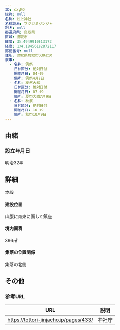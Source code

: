```yaml
---
ID: cxyKO
総称: null
名称: 松上神社
名称読み: マツガミジンジャ
別名: null
都道府県: 鳥取県
区域: 鳥取市
緯度: 35.4949910613172
経度: 134.18456192872117
郵便番号: null
住所: 鳥取県鳥取市大桷210
祭事:
  - 名称: 例祭
    日付区分: 絶対日付
    開催月日: 04-09
    備考: 例祭4月9日
  - 名称: 夏祭大祓
    日付区分: 絶対日付
    開催月日: 07-09
    備考: 夏祭大祓7月9日
  - 名称: 秋祭
    日付区分: 絶対日付
    開催月日: 10-09
    備考: 秋祭10月9日
---
```


## 由緒

### 設立年月日

明治32年

## 詳細

本殿

#### 建設位置

山腹に南東に面して鎮座

#### 境内面積

396㎡

#### 集落の位置関係

集落の北側

## その他

### 参考URL

| URL                                    | 説明   |
| -------------------------------------- | ------ |
| https://tottori-jinjacho.jp/pages/433/ | 神社庁 |
